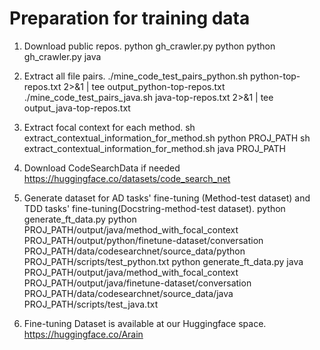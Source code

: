 # Preparation for training data

1. Download public repos.
    python gh_crawler.py python
    python gh_crawler.py java
2. Extract all file pairs.
    ./mine_code_test_pairs_python.sh python-top-repos.txt 2>&1 | tee output_python-top-repos.txt
    ./mine_code_test_pairs_java.sh java-top-repos.txt 2>&1 | tee output_java-top-repos.txt
3. Extract focal context for each method.
    sh extract_contextual_information_for_method.sh python PROJ_PATH
    sh extract_contextual_information_for_method.sh java PROJ_PATH

4. Download CodeSearchData if needed
    https://huggingface.co/datasets/code_search_net

5. Generate dataset for AD tasks' fine-tuning (Method-test dataset) and TDD tasks' fine-tuning(Docstring-method-test dataset).
    python generate_ft_data.py python PROJ_PATH/output/java/method_with_focal_context PROJ_PATH/output/python/finetune-dataset/conversation PROJ_PATH/data/codesearchnet/source_data/python PROJ_PATH/scripts/test_python.txt
    python generate_ft_data.py java PROJ_PATH/output/java/method_with_focal_context PROJ_PATH/output/java/finetune-dataset/conversation PROJ_PATH/data/codesearchnet/source_data/java PROJ_PATH/scripts/test_java.txt
    
6. Fine-tuning Dataset is available at our Huggingface space.
    https://huggingface.co/Arain